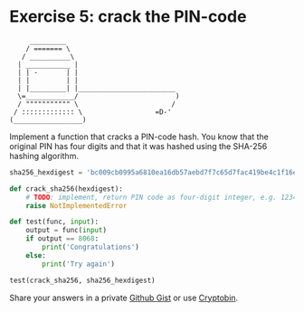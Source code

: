 # Exercise 5: crack the PIN-code

```
     _________
    / ======= \
   / __________\
  | ___________ |
  | | -       | |
  | |         | |
  | |_________| |________________________
  \=____________/                        )
  / """"""""""" \                       /
 / ::::::::::::: \                  =D-'
(_________________)
```

Implement a function that cracks a PIN-code hash. You know that the original PIN has four digits and that it was hashed using the SHA-256 hashing algorithm.

```python
sha256_hexdigest = 'bc009cb0995a6810ea16db57aebd7f7c65d7fac419be4c1f16ed6bc3b58d5359'

def crack_sha256(hexdigest):
    # TODO: implement, return PIN code as four-digit integer, e.g. 1234
    raise NotImplementedError

def test(func, input):
    output = func(input)
    if output == 8068:
        print('Congratulations')
    else:
        print('Try again')

test(crack_sha256, sha256_hexdigest)
```

Share your answers in a private [Github Gist](https://gist.github.com/) or use [Cryptobin](https://cryptobin.co/).
